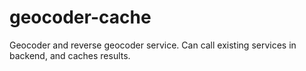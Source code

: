 # geocoder-cache
Geocoder and reverse geocoder service. Can call existing services in backend, and caches results.
